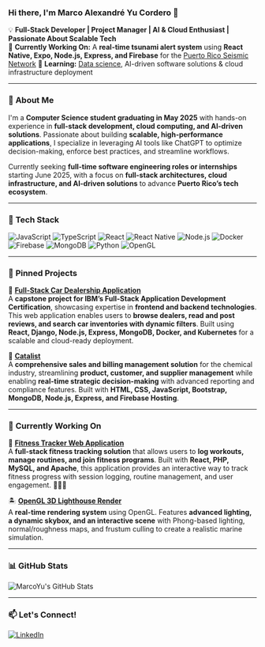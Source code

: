 ### Hi there, I'm Marco Alexandré Yu Cordero 👋

💡 **Full-Stack Developer | Project Manager | AI & Cloud Enthusiast | Passionate About Scalable Tech**  
🔭 **Currently Working On:** A **real-time tsunami alert system** using **React Native, Expo, Node.js, Express, and Firebase** for the [Puerto Rico Seismic Network](https://redsismica.uprm.edu/index.php)
🌱 **Learning:** [Data science](https://www.coursera.org/professional-certificates/ibm), AI-driven software solutions & cloud infrastructure deployment

---

### 🚀 **About Me**
I'm a **Computer Science student graduating in May 2025** with hands-on experience in **full-stack development, cloud computing, and AI-driven solutions**. Passionate about building **scalable, high-performance applications**, I specialize in leveraging AI tools like ChatGPT to optimize decision-making, enforce best practices, and streamline workflows.  

Currently seeking **full-time software engineering roles or internships** starting June 2025, with a focus on **full-stack architectures, cloud infrastructure, and AI-driven solutions** to advance **Puerto Rico’s tech ecosystem**.

---

### 🚀 **Tech Stack**
![JavaScript](https://img.shields.io/badge/JavaScript-F7DF1E?style=for-the-badge&logo=javascript&logoColor=black)
![TypeScript](https://img.shields.io/badge/TypeScript-3178C6?style=for-the-badge&logo=typescript&logoColor=white)
![React](https://img.shields.io/badge/React-20232A?style=for-the-badge&logo=react&logoColor=61DAFB)
![React Native](https://img.shields.io/badge/React_Native-20232A?style=for-the-badge&logo=react&logoColor=61DAFB)
![Node.js](https://img.shields.io/badge/Node.js-43853D?style=for-the-badge&logo=node.js&logoColor=white)
![Docker](https://img.shields.io/badge/Docker-2496ED?style=for-the-badge&logo=docker&logoColor=white)
![Firebase](https://img.shields.io/badge/Firebase-FFCA28?style=for-the-badge&logo=firebase&logoColor=black)
![MongoDB](https://img.shields.io/badge/MongoDB-4EA94B?style=for-the-badge&logo=mongodb&logoColor=white)
![Python](https://img.shields.io/badge/Python-3776AB?style=for-the-badge&logo=python&logoColor=white)
![OpenGL](https://img.shields.io/badge/OpenGL-5586A4?style=for-the-badge&logo=opengl&logoColor=white)

---

### 📌 **Pinned Projects**
🚗 **[Full-Stack Car Dealership Application](https://github.com/marcoyuuu/xrwvm-fullstack_developer_capstone)**  
A **capstone project for IBM’s Full-Stack Application Development Certification**, showcasing expertise in **frontend and backend technologies**. This web application enables users to **browse dealers, read and post reviews, and search car inventories with dynamic filters**. Built using **React, Django, Node.js, Express, MongoDB, Docker, and Kubernetes** for a scalable and cloud-ready deployment.

🔬 **[Catalist](https://github.com/marcoyuuu/Catalist)**  
A **comprehensive sales and billing management solution** for the chemical industry, streamlining **product, customer, and supplier management** while enabling **real-time strategic decision-making** with advanced reporting and compliance features. Built with **HTML, CSS, JavaScript, Bootstrap, MongoDB, Node.js, Express, and Firebase Hosting**.

---

### 📌 **Currently Working On**
💪 **[Fitness Tracker Web Application](https://github.com/marcoyuuu/Fitness_Tracker_DB)**  
A **full-stack fitness tracking solution** that allows users to **log workouts, manage routines, and join fitness programs**. Built with **React, PHP, MySQL, and Apache**, this application provides an interactive way to track fitness progress with session logging, routine management, and user engagement. 🏋️‍♂️💪


🏝 **[OpenGL 3D Lighthouse Render](https://github.com/marcoyuuu/Examen-Final-Proyecto-paper-ACM-SIGGRAPH)**  
A **real-time rendering system** using OpenGL. Features **advanced lighting, a dynamic skybox, and an interactive scene** with Phong-based lighting, normal/roughness maps, and frustum culling to create a realistic marine simulation.

---

### 📊 **GitHub Stats**
![MarcoYu's GitHub Stats](https://github-readme-stats.vercel.app/api?username=marcoyuuu&show_icons=true&theme=tokyonight)

---

### 📫 **Let's Connect!**
[![LinkedIn](https://img.shields.io/badge/LinkedIn-0077B5?style=for-the-badge&logo=linkedin&logoColor=white)](https://www.linkedin.com/in/marco-yu-cordero-2315541b3/)
